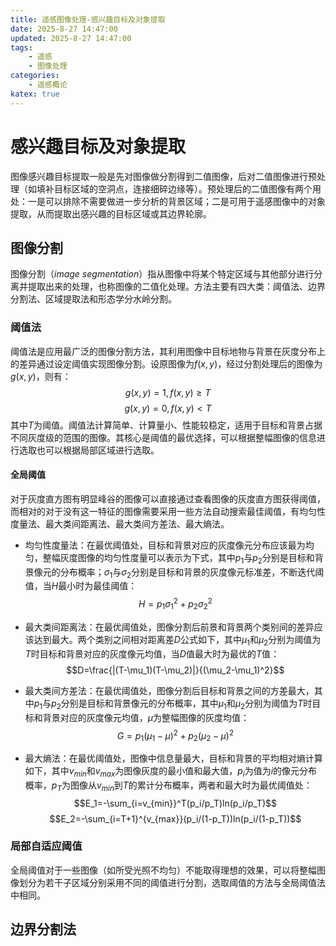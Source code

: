 ```yaml
---
title: 遥感图像处理-感兴趣目标及对象提取
date: 2025-8-27 14:47:00
updated: 2025-8-27 14:47:00
tags:
    - 遥感
    - 图像处理
categories:
    - 遥感概论
katex: true
---
```


# **感兴趣目标及对象提取**
图像感兴趣目标提取一般是先对图像做分割得到二值图像，后对二值图像进行预处理（如填补目标区域的空洞点，连接细碎边缘等）。预处理后的二值图像有两个用处：一是可以排除不需要做进一步分析的背景区域；二是可用于遥感图像中的对象提取，从而提取出感兴趣的目标区域或其边界轮廓。    

## **图像分割**
图像分割（$image\ segmentation$）指从图像中将某个特定区域与其他部分进行分离并提取出来的处理，也称图像的二值化处理。方法主要有四大类：阈值法、边界分割法、区域提取法和形态学分水岭分割。

### **阈值法**
阈值法是应用最广泛的图像分割方法，其利用图像中目标地物与背景在灰度分布上的差异通过设定阈值实现图像分割。设原图像为$f(x,y)$，经过分割处理后的图像为$g(x,y)$，则有：
$$g(x,y)=1 , f(x,y) \geq T $$
$$g(x,y)=0 ,f(x,y) < T$$
其中$T$为阈值。阈值法计算简单、计算量小、性能较稳定，适用于目标和背景占据不同灰度级的范围的图像。其核心是阈值的最优选择，可以根据整幅图像的信息进行选取也可以根据局部区域进行选取。

#### **全局阈值**
对于灰度直方图有明显峰谷的图像可以直接通过查看图像的灰度直方图获得阈值，而相对的对于没有这一特征的图像需要采用一些方法自动搜索最佳阈值，有均匀性度量法、最大类间距离法、最大类间方差法、最大熵法。
* 均匀性度量法：在最优阈值处，目标和背景对应的灰度像元分布应该最为均匀，整幅灰度图像的均匀性度量可以表示为下式，其中$p_1$与$p_2$分别是目标和背景像元的分布概率；$\sigma_1$与$\sigma_2$分别是目标和背景的灰度像元标准差，不断迭代阈值，当$H$最小时为最佳阈值：
$$H=p_1 \sigma_1^2 + p_2 \sigma_2^2$$

* 最大类间距离法：在最优阈值处，图像分割后前景和背景两个类别间的差异应该达到最大。两个类别之间相对距离差$D$公式如下，其中$\mu_1$和$\mu_2$分别为阈值为$T$时目标和背景对应的灰度像元均值，当$D$值最大时为最优的$T$值：
$$D=\frac{|(T-\mu_1)(T-\mu_2)|}{(\mu_2-\mu_1)^2}$$

* 最大类间方差法：在最优阈值处，图像分割后目标和背景之间的方差最大，其中$p_1$与$p_2$分别是目标和背景像元的分布概率，其中$\mu_1$和$\mu_2$分别为阈值为$T$时目标和背景对应的灰度像元均值，$\mu$为整幅图像的灰度均值：
$$G=p_1(\mu_1-\mu)^2+p_2(\mu_2-\mu)^2$$

* 最大熵法：在最优阈值处，图像中信息量最大，目标和背景的平均相对熵计算如下，其中$v_{min}$和$v_{max}$为图像灰度的最小值和最大值，$p_i$为值为$i$的像元分布概率，$p_T$为图像从$v_{min}$到$T$的累计分布概率，两者和最大时为最优阈值处：
$$E_1=-\sum_{i=v_{min}}^T(p_i/p_T)ln(p_i/p_T)$$
$$E_2=-\sum_{i=T+1}^{v_{max}}(p_i/(1-p_T))ln(p_i/(1-p_T))$$

### **局部自适应阈值**
全局阈值对于一些图像（如所受光照不均匀）不能取得理想的效果，可以将整幅图像划分为若干子区域分别采用不同的阈值进行分割，选取阈值的方法与全局阈值法中相同。

## **边界分割法**